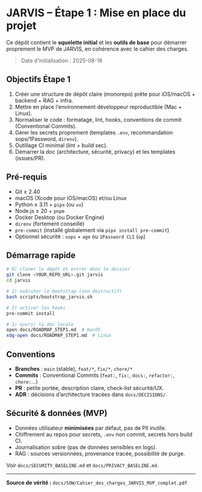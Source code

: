 # JARVIS – Étape 1 : Mise en place du projet

Ce dépôt contient le **squelette initial** et les **outils de base** pour démarrer proprement le MVP de JARVIS, en cohérence avec le cahier des charges.

> Date d'initialisation : 2025-08-18

## Objectifs Étape 1
1. Créer une structure de dépôt claire (monorepo) prête pour iOS/macOS + backend + RAG + infra.
2. Mettre en place l'environnement développeur reproductible (Mac + Linux).
3. Normaliser le code : formatage, lint, hooks, conventions de commit (Conventional Commits).
4. Gérer les secrets proprement (templates `.env`, recommandation sops/1Password, `direnv`).
5. Outillage CI minimal (lint + build sec).
6. Démarrer la doc (architecture, sécurité, privacy) et les templates (issues/PR).

## Pré-requis
- Git ≥ 2.40
- macOS (Xcode pour iOS/macOS) et/ou Linux
- Python ≥ 3.11 + `pipx` (ou `uv`)
- Node.js ≥ 20 + `pnpm`
- Docker Desktop (ou Docker Engine)
- `direnv` (fortement conseillé)
- `pre-commit` (installé globalement via `pipx install pre-commit`)
- Optionnel sécurité : `sops` + `age` ou `1Password CLI` (`op`)

## Démarrage rapide

```bash
# 0) cloner le dépôt et entrer dans le dossier
git clone <YOUR_REPO_URL>.git jarvis
cd jarvis

# 1) exécuter le bootstrap (non destructif)
bash scripts/bootstrap_jarvis.sh

# 2) activer les hooks
pre-commit install

# 3) ouvrir la doc locale
open docs/ROADMAP_STEP1.md  # macOS
xdg-open docs/ROADMAP_STEP1.md  # Linux
```

## Conventions
- **Branches** : `main` (stable), `feat/*`, `fix/*`, `chore/*`
- **Commits** : Conventional Commits (`feat:`, `fix:`, `docs:`, `refactor:`, `chore:`…)
- **PR** : petite portée, description claire, check-list sécurité/UX.
- **ADR** : décisions d’architecture tracées dans `docs/DECISIONS/`.

## Sécurité & données (MVP)
- Données utilisateur **minimisées** par défaut, pas de PII inutile.
- Chiffrement au repos pour secrets, `.env` non commit, secrets hors build CI.
- Journalisation sobre (pas de données sensibles en logs).
- RAG : sources versionnées, provenance tracée, possibilité de purge.

Voir `docs/SECURITY_BASELINE.md` et `docs/PRIVACY_BASELINE.md`.

---

**Source de vérité :** `docs/SOW/Cahier_des_charges_JARVIS_MVP_complet.pdf`
